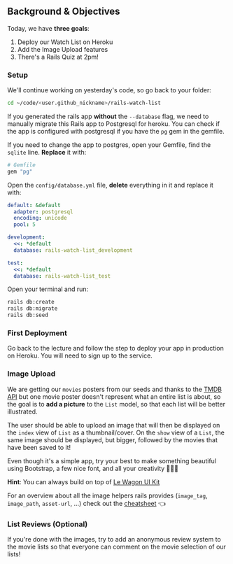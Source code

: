 ## Background & Objectives

Today, we have **three goals**:

1. Deploy our Watch List on Heroku
2. Add the Image Upload features
3. There's a Rails Quiz at 2pm!

### Setup

We'll continue working on yesterday's code, so go back to your folder:

```bash
cd ~/code/<user.github_nickname>/rails-watch-list
```

If you generated the rails app **without** the `--database` flag, we need to manually migrate this Rails app to Postgresql for heroku. You can check if the app is configured with postgresql if you have the `pg` gem in the gemfile.

If you need to change the app to postgres, open your Gemfile, find the `sqlite` line. **Replace** it with:

```ruby
# Gemfile
gem "pg"
```

Open the `config/database.yml` file, **delete** everything in it and replace it with:

```yaml
default: &default
  adapter: postgresql
  encoding: unicode
  pool: 5

development:
  <<: *default
  database: rails-watch-list_development

test:
  <<: *default
  database: rails-watch-list_test
```

Open your terminal and run:

```bash
rails db:create
rails db:migrate
rails db:seed
```

### First Deployment

Go back to the lecture and follow the step to deploy your app in production on Heroku. You will need to sign up to the service.

### Image Upload

We are getting our `movies` posters from our seeds and thanks to the [TMDB API](https://developers.themoviedb.org/3) but one movie poster doesn't represent what an entire list is about, so the goal is to **add a picture** to the `List` model, so that each list will be better illustrated.

The user should be able to upload an image that will then be displayed on the `index` view of `List` as a thumbnail/cover. On the `show` view of a `List`, the same image should be displayed, but bigger, followed by the movies that have been saved to it!

Even though it's a simple app, try your best to make something beautiful using Bootstrap, a few nice font, and all your creativity 🎨😊🎨

**Hint**: You can always build on top of [Le Wagon UI Kit](https://uikit.lewagon.com/)

For an overview about all the image helpers rails provides (`image_tag`, `image_path`, `asset-url`, ...) check out the [cheatsheet](https://kitt.lewagon.com/knowledge/cheatsheets/rails_image_helpers) 👈

### List Reviews (Optional)

If you're done with the images, try to add an anonymous review system to the movie lists so that everyone can comment on the movie selection of our lists!
